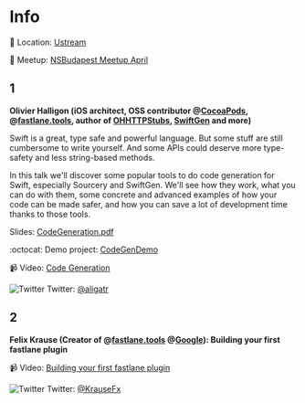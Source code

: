 Info
===========

:round_pushpin: Location: [Ustream](https://goo.gl/maps/p5vkz7fLip22)

:rocket: Meetup: [NSBudapest Meetup April](https://www.meetup.com/NSBudapest/events/238405994/)

1
---
**Olivier Halligon (iOS architect, OSS contributor @[CocoaPods](https://cocoapods.org), @[fastlane.tools](https://fastlane.tools), author of [OHHTTPStubs](https://github.com/AliSoftware/OHHTTPStubs), [SwiftGen](https://github.com/SwiftGen/SwiftGen) and more)**

Swift is a great, type safe and powerful language. But some stuff are still cumbersome to write yourself. And some APIs could deserve more type-safety and less string-based methods.

In this talk we'll discover some popular tools to do code generation for Swift, especially Sourcery and SwiftGen. We'll see how they work, what you can do with them, some concrete and advanced examples of how your code can be made safer, and how you can save a lot of development time thanks to those tools.

Slides: [CodeGeneration.pdf](https://github.com/NSBudapest/NSBudapestMeetup/blob/master/presentations/2017/April/CodeGeneration.pdf)

:octocat: Demo project: [CodeGenDemo](https://github.com/AliSoftware/CodeGenDemo)

:video_camera: Video: [Code Generation](http://www.ustream.tv/recorded/103135632)

![Twitter](http://i.imgur.com/wWzX9uB.png) Twitter: [@aligatr](https://twitter.com/aligatr)

2
---

**Felix Krause (Creator of @[fastlane.tools](https://fastlane.tools) @[Google](https://careers.google.com)): Building your first fastlane plugin**

:video_camera: Video: [Building your first fastlane plugin](http://www.ustream.tv/recorded/103135676)

![Twitter](http://i.imgur.com/wWzX9uB.png) Twitter: [@KrauseFx](https://twitter.com/KrauseFx)
